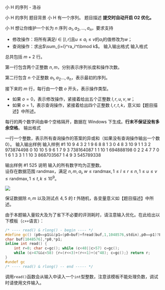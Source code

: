 



小 H 的序列 - 洛谷














小 H 的序列
题目背景
小 H 有一个序列。
题目描述
**提交时自动开启 O2 优化。**

小 H 想让你维护一个长为 $n$ 序列 $a_1,a_2,\ldots,a_n$，要求支持

- 修改操作：将所有满足$i\in[l,r]$且$u\le a_i\le v$的$a_i$的值修改为$w$；
- 查询操作：求出$\sum_{i=l}^ra_i^t\bmod k$。
输入输出格式
输入格式

总共包括 $m+2$ 行。

第一行包含两个正整数 $n,m$，分别表示序列长度和操作次数。

第二行包含 $n$ 个正整数 $a_1,a_2\ldots,a_n$，表示最初的序列。

接下来的 $m$ 行，每行由一个数 $o$ 开头，表示操作类型。

- 如果 $o=0$，表示修改操作，紧接着给出五个正整数 $l,r,u,v,w$；
- 如果 $o=1$，表示查询操作，紧接着给出四个正整数 $l,r,t,k$，意义如【题目描述】中所述。

每行的两个数字间由单个空格隔开，数据在 Windows 下生成。**行末不保证没有多余空格**。
输出格式

一行一个整数，表示所有查询操作的答案的异或和（如果没有查询操作输出一个数 $0$）。
输入输出样例
输入样例 #1
10 9
4 3 2 1 9 6 8 8 1 3 
0 4 8 3 10 9
1 1 3 2 973874498
0 10 10 5 9 6
1 7 9 3 738164087
1 1 10 1 694888198
0 2 2 4 7 7
0 1 6 1 3 3
1 1 10 3 868703567
1 4 9 3 545789338

输出样例 #1
525
说明
输入的所有数字均为正整数。  
设存在数据范围 $\mathrm{randmax}$，满足 $n,m,a_i,w\le\mathrm{randmax},1\le l\le r\le n,1\le u\le v\le \mathrm{randmax},1\le t,k\le10^9$。

![](https://cdn.luogu.com.cn/upload/image_hosting/wt8vfeho.png)

保证数据除 $n,m$ 以及测试点 $4,5$ 的 $t$ 外随机，各变量意义如【题目描述】中所述。

由于本题输入量较大及为了省下不必要的评测耗时，请注意输入优化。在此给出以下模板（`c++`语言）：

```cpp
/* ---- read() & rlong() - begin ---- */
#define gc() (p0==p1&&(p1=(p0=buf)+fread(buf,1,1048576,stdin),p0==p1)?EOF:*p0++)
char buf[1048576],*p0,*p1;
inline int read() {
	int r=0; char c=gc(); while (c<48||c>57) c=gc();
	while (c>47&&c<58) {r=(r<<3)+(r<<1)+(c^48); c=gc();} return r;
}
#undef gc
/* ---- read() & rlong() -- end ----- */
```

调用`read()`函数会从输入中读入一个`int`型整数，注意该模板不能处理负数，调试时请使用文件输入。







